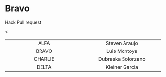 # Bravo

Hack Pull request

<table style="width: 100%; text-align: center;">
  <tr>
    <td style="width: 33%;">ALFA</td>
    <td style="width: 33%;">Steven Araujo</td>
  </tr>
  <tr>
    <<td style="width: 33%;">BRAVO</td>
    <td style="width: 33%;">Luis Montoya</td>
  </tr>
  <tr>
    <td style="width: 33%;">CHARLIE</td>
    <td style="width: 33%;">Dubraska Solorzano</td>
  </tr>
  <tr>
    <td style="width: 33%;">DELTA</td>
    <td style="width: 33%;">Kleiner Garcia</td>
  </tr>
</table>
